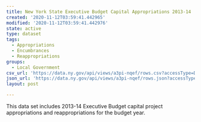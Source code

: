 ```yaml
---
title: New York State Executive Budget Capital Appropriations 2013-14
created: '2020-11-12T03:59:41.442965'
modified: '2020-11-12T03:59:41.442976'
state: active
type: dataset
tags:
  - Appropriations
  - Encumbrances
  - Reappropriations
groups:
  - Local Government
csv_url: 'https://data.ny.gov/api/views/a3pi-nqef/rows.csv?accessType=DOWNLOAD'
json_url: 'https://data.ny.gov/api/views/a3pi-nqef/rows.json?accessType=DOWNLOAD'
layout: post

---
```

This data set includes 2013-14 Executive Budget capital project appropriations and reappropriations for the budget year.
